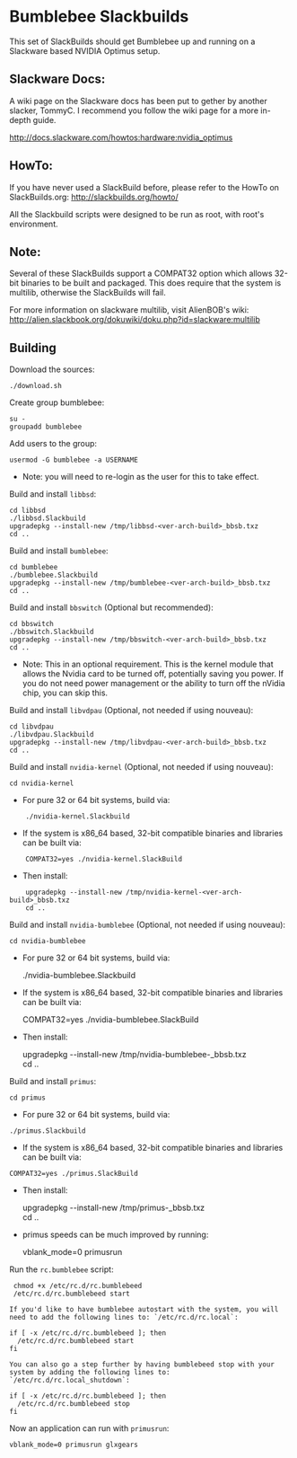 Bumblebee Slackbuilds
=================

This set of SlackBuilds should get Bumblebee up and running on a
Slackware based NVIDIA Optimus setup.


Slackware Docs:
-------------------
  A wiki page on the Slackware docs has been put to gether by another
  slacker, TommyC. I recommend you follow the wiki page for a more
  in-depth guide.

  http://docs.slackware.com/howtos:hardware:nvidia_optimus


HowTo:
-------------------
  If you have never used a SlackBuild before, please refer to the HowTo
  on SlackBuilds.org: http://slackbuilds.org/howto/

  All the Slackbuild scripts were designed to be run as root, with root's
  environment.

Note:
-----
  Several of these SlackBuilds support a COMPAT32 option which
  allows 32-bit binaries to be built and packaged.  This does
  require that the system is multilib, otherwise the SlackBuilds 
  will fail.

  For more information on slackware multilib, visit AlienBOB's wiki:
  http://alien.slackbook.org/dokuwiki/doku.php?id=slackware:multilib


Building
--------

Download the sources:  

    ./download.sh  

Create group bumblebee:  

    su -  
    groupadd bumblebee  

Add users to the group:  

    usermod -G bumblebee -a USERNAME  

- Note: you will need to re-login as the user for this to take effect.

Build and install `libbsd`:  

    cd libbsd  
    ./libbsd.Slackbuild  
    upgradepkg --install-new /tmp/libbsd-<ver-arch-build>_bbsb.txz  
    cd ..

Build and install `bumblebee`:  

    cd bumblebee  
    ./bumblebee.Slackbuild  
    upgradepkg --install-new /tmp/bumblebee-<ver-arch-build>_bbsb.txz  
    cd ..  

Build and install `bbswitch` (Optional but recommended):  

    cd bbswitch  
    ./bbswitch.Slackbuild  
    upgradepkg --install-new /tmp/bbswitch-<ver-arch-build>_bbsb.txz  
    cd ..  

  - Note:
  This in an optional requirement.  This is the kernel module that allows 
  the Nvidia card to be turned off, potentially saving you power.  If you 
  do not need power management or the ability to turn off the nVidia chip, 
  you can skip this.

Build and install `libvdpau` (Optional, not needed if using nouveau):  

    cd libvdpau  
    ./libvdpau.Slackbuild  
    upgradepkg --install-new /tmp/libvdpau-<ver-arch-build>_bbsb.txz  
    cd ..  

Build and install `nvidia-kernel` (Optional, not needed if using nouveau):  

    cd nvidia-kernel  

  - For pure 32 or 64 bit systems, build via:
```
    ./nvidia-kernel.Slackbuild  
```
  -  If the system is x86_64 based, 32-bit compatible binaries and
     libraries can be built via:  
```
    COMPAT32=yes ./nvidia-kernel.SlackBuild  
```
  - Then install:  
```
    upgradepkg --install-new /tmp/nvidia-kernel-<ver-arch-build>_bbsb.txz
    cd ..  
```
Build and install `nvidia-bumblebee` (Optional, not needed if using nouveau):  

    cd nvidia-bumblebee  

  - For pure 32 or 64 bit systems, build via:  

    ./nvidia-bumblebee.Slackbuild  

  - If the system is x86_64 based, 32-bit compatible binaries and libraries can 
    be built via:  

    COMPAT32=yes ./nvidia-bumblebee.SlackBuild  

  - Then install:  

    upgradepkg --install-new /tmp/nvidia-bumblebee-<ver-arch-build>_bbsb.txz  
    cd ..  

Build and install `primus`:  

    cd primus

  -  For pure 32 or 64 bit systems, build via:  

    ./primus.Slackbuild  

  -  If the system is x86_64 based, 32-bit compatible binaries and
     libraries can be built via:  

    COMPAT32=yes ./primus.SlackBuild  

  - Then install:  

    upgradepkg --install-new /tmp/primus-<ver-arch-build>_bbsb.txz  
    cd ..  

  - primus speeds can be much improved by running:  

      vblank_mode=0 primusrun  


Run the `rc.bumblebee` script:  

     chmod +x /etc/rc.d/rc.bumblebeed  
     /etc/rc.d/rc.bumblebeed start  

    If you'd like to have bumblebee autostart with the system, you will
    need to add the following lines to: `/etc/rc.d/rc.local`:  

    if [ -x /etc/rc.d/rc.bumblebeed ]; then  
      /etc/rc.d/rc.bumblebeed start  
    fi  

    You can also go a step further by having bumblebeed stop with your
    system by adding the following lines to: `/etc/rc.d/rc.local_shutdown`:  

    if [ -x /etc/rc.d/rc.bumblebeed ]; then  
      /etc/rc.d/rc.bumblebeed stop  
    fi  

Now an application can run with `primusrun`:  

    vblank_mode=0 primusrun glxgears  

